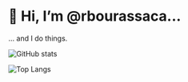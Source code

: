 # 👋 Hi, I’m @rbourassaca...
... and I do things.

![GitHub stats](https://github-readme-stats.vercel.app/api?username=rbourassaca&bg_color=45,0F2027,203A43,2C5364&title_color=fff&text_color=fff)

![Top Langs](https://github-readme-stats.vercel.app/api/top-langs/?username=rbourassaca&show_icons=true&bg_color=45,0F2027,203A43,2C5364&title_color=fff&text_color=fff)
